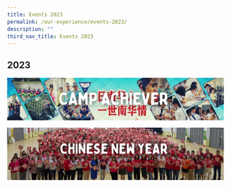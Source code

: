 ```yaml
---
title: Events 2023
permalink: /our-experience/events-2023/
description: ""
third_nav_title: Events 2023
---
```

## 2023
<a href="/our-experience/events-2023/camp-achiever/"><img src="/images/CAMP ACHIEVER.jpg">

<a href="/our-experience/events-2023/chinese-new-year/"><img src="/images/2023 CNY banner.jpg">